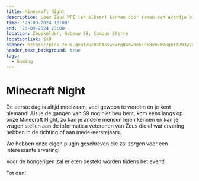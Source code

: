 ```yaml
---
title: Minecraft Night
description: Leer Zeus WPI (en elkaar) kennen door samen een avondje minecraft te spelen.
time: '23-09-2024 18:00'
end: '23-09-2024 23:00'
location: Zeuskelder, Gebouw S9, Campus Sterre
locationlink: $s9
banner: https://pics.zeus.gent/Gc0ahAesw3xrqd4KwnoGEd68ymFW7kgbtIV93yVO.png
header_text_background: true
tags:
  - Gaming
---
```


# Minecraft Night

De eerste dag is altijd moeizaam, veel gewoon te worden en je kent niemand! Als je de gangen van S9 nog niet beu bent, kom eens langs op onze Minecraft Night, zo kan je andere mensen leren kennen en kan je vragen stellen aan de informatica veteranen van Zeus die al wat ervaring hebben in de richting of aan mede-eerstejaars.

We hebben onze eigen plugin geschreven die zal zorgen voor een interessante ervaring!

Voor de hongerigen zal er eten besteld worden tijdens het event!

Tot dan!

